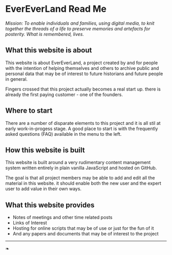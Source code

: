 <span style="display:none;">[You are now in a GitLab source code view - click this link to view Read Me file as a web page](https://evereverland.github.io/ "View file as a web page.")</span>

# EverEverLand Read Me

*Mission: To enable individuals and families, using digital media, to knit together the threads of a life to preserve memories and artefacts for posterity. What is remembered, lives.*

## What this website is about

This website is about EverEverLand, a project created by and for people with the intention of helping themselves and others to archive public and personal data that may be of interest to future historians and future people in general.

Fingers crossed that this project actually becomes a real start up. there is already the first paying customer - one of the founders.

## Where to start

There are a number of disparate elements to this project and it is all stil at early work-in-progess stage. A good place to start is with the frequently asked questions (FAQ) available in the menu to the left.

## How this website is built

This website is built around a very rudimentary content management system written entirely in plain vanilla JavaScript and hosted on GitHub.

The goal is that all project members may be able to add and edit all the material in this website. it should enable both the new user and the expert user to add value in their own ways.

## What this website provides

* Notes of meetings and other time related posts
* Links of Interest
* Hosting for online scripts that may be of use or just for the fun of it
* And any papers and documents that may be of interest to the project

- - -

<a title="Return to top" class="aDingbat">❧</a>